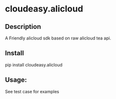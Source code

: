# cloudeasy.alicloud

## Description

A Friendly alicloud sdk based on raw alicloud tea api.

## Install

pip install cloudeasy.alicloud

## Usage:

See test case for examples